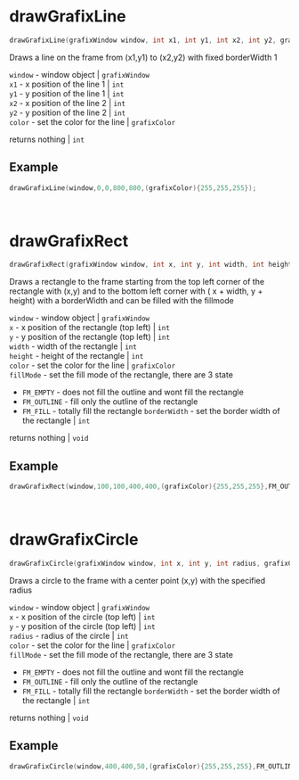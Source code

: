 # drawGrafixLine
```c
drawGrafixLine(grafixWindow window, int x1, int y1, int x2, int y2, grafixColor color)
```
Draws a line on the frame from (x1,y1) to (x2,y2) with fixed borderWidth 1

`window` - window object | `grafixWindow` <br>
`x1` - x position of the line 1 | `int` <br>
`y1` - y position of the line 1 | `int` <br>
`x2` - x position of the line 2 | `int` <br>
`y2` - y position of the line 2 | `int` <br>
`color` - set the color for the line | `grafixColor` <br>

returns nothing | `int`

## Example
```c
drawGrafixLine(window,0,0,800,800,(grafixColor){255,255,255});
```
<br>

# drawGrafixRect
```c
drawGrafixRect(grafixWindow window, int x, int y, int width, int height, grafixColor color, int fillMode, int borderWidth)
```
Draws a rectangle to the frame starting from the top left corner of the rectangle with (x,y) and to the bottom left corner with ( x + width, y + height) with a borderWidth and can be filled with the fillmode

`window` - window object | `grafixWindow` <br>
`x` - x position of the rectangle (top left) | `int` <br>
`y` - y position of the rectangle (top left) | `int` <br>
`width` - width of the rectangle | `int` <br>
`height` - height of the rectangle | `int` <br>
`color` - set the color for the line | `grafixColor` <br>
`fillMode` - set the fill mode of the rectangle, there are 3 state
- `FM_EMPTY` - does not fill the outline and wont fill the rectangle
- `FM_OUTLINE` - fill only the outline of the rectangle
- `FM_FILL` - totally fill the rectangle
`borderWidth` - set the border width of the rectangle | `int` <br>

returns nothing | `void`

## Example
```c
drawGrafixRect(window,100,100,400,400,(grafixColor){255,255,255},FM_OUTLINE,0);
```
<br>

# drawGrafixCircle
```c
drawGrafixCircle(grafixWindow window, int x, int y, int radius, grafixColor color, int fillMode, int borderWidth)
```
Draws a circle to the frame with a center point (x,y) with the specified radius

`window` - window object | `grafixWindow` <br>
`x` - x position of the circle (top left) | `int` <br>
`y` - y position of the circle (top left) | `int` <br>
`radius` - radius of the circle | `int` <br>
`color` - set the color for the line | `grafixColor` <br>
`fillMode` - set the fill mode of the rectangle, there are 3 state
- `FM_EMPTY` - does not fill the outline and wont fill the rectangle
- `FM_OUTLINE` - fill only the outline of the rectangle
- `FM_FILL` - totally fill the rectangle
`borderWidth` - set the border width of the rectangle | `int` <br>

returns nothing | `void`

## Example
```c
drawGrafixCircle(window,400,400,50,(grafixColor){255,255,255},FM_OUTLINE,0);
```
<br>
